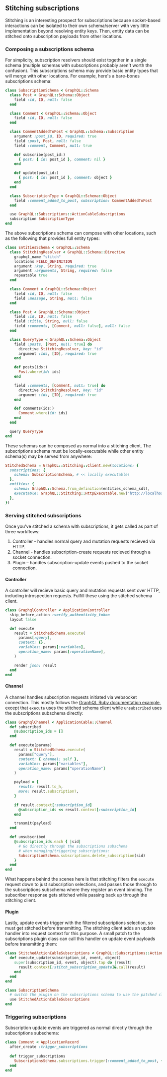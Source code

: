 ## Stitching subscriptions

Stitching is an interesting prospect for subscriptions because socket-based interactions can be isolated to their own schema/server with very little implementation beyond resolving entity keys. Then, entity data can be stitched onto subscription payloads from other locations.

### Composing a subscriptions schema

For simplicity, subscription resolvers should exist together in a single schema (multiple schemas with subscriptions probably aren't worth the confusion). This subscriptions schema may provide basic entity types that will merge with other locations. For example, here's a bare-bones subscriptions schema:

```ruby
class SubscriptionSchema < GraphQL::Schema
  class Post < GraphQL::Schema::Object
    field :id, ID, null: false
  end

  class Comment < GraphQL::Schema::Object
    field :id, ID, null: false
  end

  class CommentAddedToPost < GraphQL::Schema::Subscription
    argument :post_id, ID, required: true
    field :post, Post, null: false
    field :comment, Comment, null: true

    def subscribe(post_id:)
      { post: { id: post_id }, comment: nil }
    end

    def update(post_id:)
      { post: { id: post_id }, comment: object }
    end
  end

  class SubscriptionType < GraphQL::Schema::Object
    field :comment_added_to_post, subscription: CommentAddedToPost
  end

  use GraphQL::Subscriptions::ActionCableSubscriptions
  subscription SubscriptionType
end
```

The above subscriptions schema can compose with other locations, such as the following that provides full entity types:

```ruby
class EntitiesSchema < GraphQL::Schema
  class StitchingResolver < GraphQL::Schema::Directive
    graphql_name "stitch"
    locations FIELD_DEFINITION
    argument :key, String, required: true
    argument :arguments, String, required: false
    repeatable true
  end

  class Comment < GraphQL::Schema::Object
    field :id, ID, null: false
    field :message, String, null: false
  end

  class Post < GraphQL::Schema::Object
    field :id, ID, null: false
    field :title, String, null: false
    field :comments, [Comment, null: false], null: false
  end

  class QueryType < GraphQL::Schema::Object
    field :posts, [Post, null: true] do
      directive StitchingResolver, key: "id"
      argument :ids, [ID], required: true
    end

    def posts(ids:)
      Post.where(id: ids)
    end

    field :comments, [Comment, null: true] do
      directive StitchingResolver, key: "id"
      argument :ids, [ID], required: true
    end

    def comments(ids:)
      Comment.where(id: ids)
    end
  end

  query QueryType
end
```

These schemas can be composed as normal into a stitching client. The subscriptions schema must be locally-executable while other entity schema(s) may be served from anywhere:

```ruby
StitchedSchema = GraphQL::Stitching::Client.new(locations: {
  subscriptions: {
    schema: SubscriptionSchema, # << locally executable!
  },
  entities: {
    schema: GraphQL::Schema.from_definition(entities_schema_sdl),
    executable: GraphQL::Stitching::HttpExecutable.new("http://localhost:3001"),
  },
})
```

### Serving stitched subscriptions

Once you've stitched a schema with subscriptions, it gets called as part of three workflows:

1. Controller - handles normal query and mutation requests recieved via HTTP.
2. Channel - handles subscription-create requests recieved through a socket connection.
3. Plugin – handles subscription-update events pushed to the socket connection.

#### Controller

A controller will recieve basic query and mutation requests sent over HTTP, including introspection requests. Fulfill these using the stitched schema client.

```ruby
class GraphqlController < ApplicationController
  skip_before_action :verify_authenticity_token
  layout false

  def execute
    result = StitchedSchema.execute(
      params[:query],
      context: {}, 
      variables: params[:variables],
      operation_name: params[:operationName],
    )

    render json: result
  end
end
```

#### Channel

A channel handles subscription requests initiated via websocket connection. This mostly follows the [GraphQL Ruby documentation example](https://graphql-ruby.org/api-doc/2.3.9/GraphQL/Subscriptions/ActionCableSubscriptions), except that `execute` uses the stitched schema client while `unsubscribed` uses the subscriptions subschema directly:

```ruby
class GraphqlChannel < ApplicationCable::Channel
  def subscribed
    @subscription_ids = []
  end

  def execute(params)
    result = StitchedSchema.execute(
      params["query"],
      context: { channel: self },
      variables: params["variables"],
      operation_name: params["operationName"]
    )

    payload = {
      result: result.to_h,
      more: result.subscription?,
    }

    if result.context[:subscription_id]
      @subscription_ids << result.context[:subscription_id]
    end

    transmit(payload)
  end

  def unsubscribed
    @subscription_ids.each { |sid|
      # Go directly through the subscriptions subschema 
      # when managing/triggering subscriptions:
      SubscriptionSchema.subscriptions.delete_subscription(sid)
    }
  end
end
```

What happens behind the scenes here is that stitching filters the `execute` request down to just subscription selections, and passes those through to the subscriptions subschema where they register an event binding. The subscriber response gets stitched while passing back up through the stitching client.

#### Plugin

Lastly, update events trigger with the filtered subscriptions selection, so must get stitched before transmitting. The stitching client adds an update handler into request context for this purpose. A small patch to the subscriptions plugin class can call this handler on update event payloads before transmitting them:

```ruby
class StitchedActionCableSubscriptions < GraphQL::Subscriptions::ActionCableSubscriptions
  def execute_update(subscription_id, event, object)
    super(subscription_id, event, object).tap do |result|
      result.context[:stitch_subscription_update]&.call(result)
    end
  end
end

class SubscriptionSchema
  # switch the plugin on the subscriptions schema to use the patched class... 
  use StitchedActionCableSubscriptions
end
```

### Triggering subscriptions

Subscription update events are triggered as normal directly through the subscriptions subschema:

```ruby
class Comment < ApplicationRecord
  after_create :trigger_subscriptions
  
  def trigger_subscriptions
    SubscriptionsSchema.subscriptions.trigger(:comment_added_to_post, { post_id: post_id }, self)
  end
end
```
